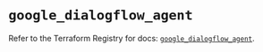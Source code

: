# `google_dialogflow_agent`

Refer to the Terraform Registry for docs: [`google_dialogflow_agent`](https://registry.terraform.io/providers/hashicorp/google/6.49.1/docs/resources/dialogflow_agent).
